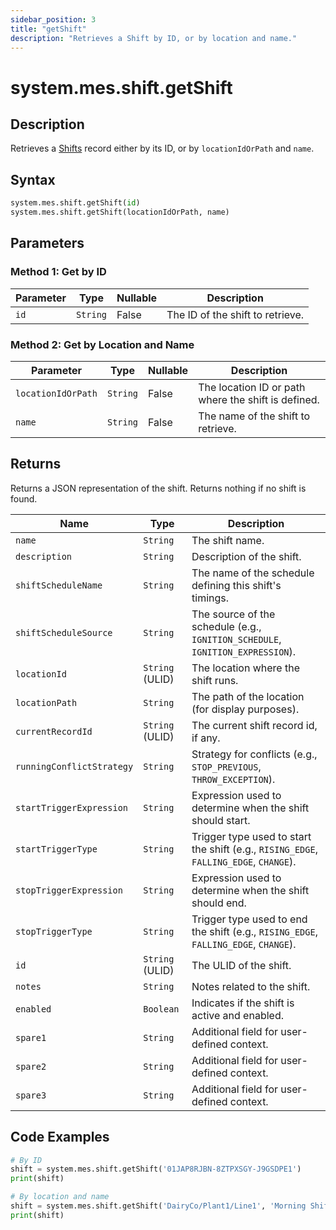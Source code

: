 ```yaml
---
sidebar_position: 3
title: "getShift"
description: "Retrieves a Shift by ID, or by location and name."
---
```


# system.mes.shift.getShift

## Description

Retrieves a [Shifts](../../data-model/shift-model/shift) record either by its ID, or by `locationIdOrPath` and `name`.

## Syntax

```python
system.mes.shift.getShift(id)
system.mes.shift.getShift(locationIdOrPath, name)
```

## Parameters

### Method 1: Get by ID

| Parameter | Type     | Nullable | Description                      |
|-----------|----------|----------|----------------------------------|
| `id`      | `String` | False    | The ID of the shift to retrieve. |

### Method 2: Get by Location and Name

| Parameter          | Type     | Nullable | Description                                             |
|--------------------|----------|----------|---------------------------------------------------------|
| `locationIdOrPath` | `String` | False    | The location ID or path where the shift is defined.     |
| `name`             | `String` | False    | The name of the shift to retrieve.                      |

## Returns

Returns a JSON representation of the shift. Returns nothing if no shift is found.

| Name                      | Type            | Description                                                                                         |
|---------------------------|-----------------|-----------------------------------------------------------------------------------------------------|
| `name`                    | `String`        | The shift name.                                                                                     |
| `description`             | `String`        | Description of the shift.                                                                           |
| `shiftScheduleName`       | `String`        | The name of the schedule defining this shift's timings.                                             |
| `shiftScheduleSource`     | `String`        | The source of the schedule (e.g., `IGNITION_SCHEDULE`, `IGNITION_EXPRESSION`).      |
| `locationId`              | `String` (ULID) | The location where the shift runs.                                                                  |
| `locationPath`            | `String`        | The path of the location (for display purposes).                                                    |
| `currentRecordId`         | `String` (ULID) | The current shift record id, if any.                                                                |
| `runningConflictStrategy` | `String`        | Strategy for conflicts (e.g., `STOP_PREVIOUS`, `THROW_EXCEPTION`).                                  |
| `startTriggerExpression`  | `String`        | Expression used to determine when the shift should start.                                           |
| `startTriggerType`        | `String`        | Trigger type used to start the shift (e.g., `RISING_EDGE`, `FALLING_EDGE`, `CHANGE`).               |
| `stopTriggerExpression`   | `String`        | Expression used to determine when the shift should end.                                             |
| `stopTriggerType`         | `String`        | Trigger type used to end the shift (e.g., `RISING_EDGE`, `FALLING_EDGE`, `CHANGE`).                 |
| `id`                      | `String` (ULID) | The ULID of the shift.                                                                              |
| `notes`                   | `String`        | Notes related to the shift.                                                                         |
| `enabled`                 | `Boolean`       | Indicates if the shift is active and enabled.                                                       |
| `spare1`                  | `String`        | Additional field for user-defined context.                                                          |
| `spare2`                  | `String`        | Additional field for user-defined context.                                                          |
| `spare3`                  | `String`        | Additional field for user-defined context.                                                          |

## Code Examples

```python
# By ID
shift = system.mes.shift.getShift('01JAP8RJBN-8ZTPXSGY-J9GSDPE1')
print(shift)

# By location and name
shift = system.mes.shift.getShift('DairyCo/Plant1/Line1', 'Morning Shift')
print(shift)
```
